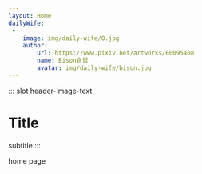 ```yaml
---
layout: Home
dailyWife:
 -
    image: img/daily-wife/0.jpg
    author:
        url: https://www.pixiv.net/artworks/60095408
        name: Bison倉鼠
        avatar: img/daily-wife/bison.jpg
---
```


::: slot header-image-text
# Title
subtitle
:::

home page
